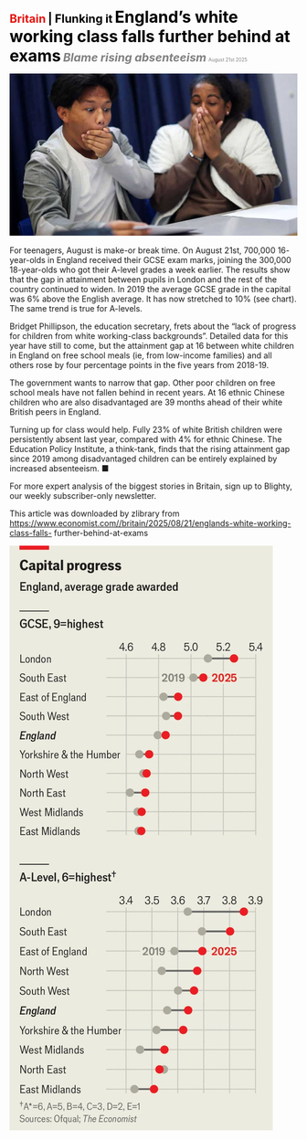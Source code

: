 <span style="color:#E3120B; font-size:14.9pt; font-weight:bold;">Britain</span> <span style="color:#000000; font-size:14.9pt; font-weight:bold;">| Flunking it</span>
<span style="color:#000000; font-size:21.0pt; font-weight:bold;">England’s white working class falls further behind at exams</span>
<span style="color:#808080; font-size:14.9pt; font-weight:bold; font-style:italic;">Blame rising absenteeism</span>
<span style="color:#808080; font-size:6.2pt;">August 21st 2025</span>

![](../images/044_Englands_white_working_class_falls_further_behind_at_exams/p0184_img01.jpeg)

For teenagers, August is make-or break time. On August 21st, 700,000 16- year-olds in England received their GCSE exam marks, joining the 300,000 18-year-olds who got their A-level grades a week earlier. The results show that the gap in attainment between pupils in London and the rest of the country continued to widen. In 2019 the average GCSE grade in the capital was 6% above the English average. It has now stretched to 10% (see chart). The same trend is true for A-levels.

Bridget Phillipson, the education secretary, frets about the “lack of progress for children from white working-class backgrounds”. Detailed data for this year have still to come, but the attainment gap at 16 between white children in England on free school meals (ie, from low-income families) and all others rose by four percentage points in the five years from 2018-19.

The government wants to narrow that gap. Other poor children on free school meals have not fallen behind in recent years. At 16 ethnic Chinese children who are also disadvantaged are 39 months ahead of their white British peers in England.

Turning up for class would help. Fully 23% of white British children were persistently absent last year, compared with 4% for ethnic Chinese. The Education Policy Institute, a think-tank, finds that the rising attainment gap since 2019 among disadvantaged children can be entirely explained by increased absenteeism. ■

For more expert analysis of the biggest stories in Britain, sign up to Blighty, our weekly subscriber-only newsletter.

This article was downloaded by zlibrary from https://www.economist.com//britain/2025/08/21/englands-white-working-class-falls- further-behind-at-exams

![](../images/044_Englands_white_working_class_falls_further_behind_at_exams/p0185_img01.jpeg)
